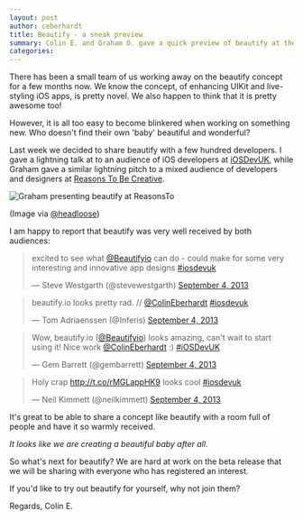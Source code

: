 ```yaml
---
layout: post
author: ceberhardt
title: Beautify - a sneak preview
summary: Colin E. and Graham O. gave a quick preview of beautify at the iOSDevUK and Reasons To Be Creative conferences in early September. We are happy to report that the concept was warmly received! 
categories:
---
```


There has been a small team of us working away on the beautify concept for a few months now. We know the concept, of enhancing UIKit and live-styling iOS apps, is pretty novel. We also happen to think that it is pretty awesome too!

However, it is all too easy to become blinkered when working on something new. Who doesn't find their own 'baby' beautiful and wonderful?

Last week we decided to share beautify with a few hundred developers. I gave a lightning talk at to an audience of iOS developers at [iOSDevUK](http://www.iosdevuk.com/), while Graham gave a similar lightning pitch to a mixed audience of developers and designers at [Reasons To Be Creative](http://reasons.to/).

<img src="{{ site.baseurl }}/assets/reasonsto.jpg" alt="Graham presenting beautify at ReasonsTo"/>

(Image via [@headloose](https://twitter.com/headloose/status/375192194090811392/photo/1))

I am happy to report that beautify was very well received by both audiences:

<blockquote class="twitter-tweet"><p>excited to see what <a href="https://twitter.com/Beautifyio">@Beautifyio</a> can do - could make for some very interesting and innovative app designs <a href="https://twitter.com/search?q=%23iosdevuk&amp;src=hash">#iosdevuk</a></p>&mdash; Steve Westgarth (@stevewestgarth) <a href="https://twitter.com/stevewestgarth/statuses/375209825002471425">September 4, 2013</a></blockquote>

<blockquote class="twitter-tweet"><p>beautify.io looks pretty rad. // <a href="https://twitter.com/ColinEberhardt">@ColinEberhardt</a> <a href="https://twitter.com/search?q=%23iosdevuk&amp;src=hash">#iosdevuk</a></p>&mdash; Tom Adriaenssen (@Inferis) <a href="https://twitter.com/Inferis/statuses/375176092774301696">September 4, 2013</a></blockquote>

<blockquote class="twitter-tweet"><p>Wow, beautify.io (<a href="https://twitter.com/Beautifyio">@Beautifyio</a>) looks amazing, can&#39;t wait to start using it! Nice work <a href="https://twitter.com/ColinEberhardt">@ColinEberhardt</a> :) <a href="https://twitter.com/search?q=%23iOSDevUK&amp;src=hash">#iOSDevUK</a></p>&mdash; Gem Barrett (@gembarrett) <a href="https://twitter.com/gembarrett/statuses/375177109221949440">September 4, 2013</a></blockquote>

<blockquote class="twitter-tweet"><p>Holy crap <a href="http://t.co/rMGLappHK9">http://t.co/rMGLappHK9</a> looks cool <a href="https://twitter.com/search?q=%23iosdevuk&amp;src=hash">#iosdevuk</a></p>&mdash; Neil Kimmett (@neilkimmett) <a href="https://twitter.com/neilkimmett/statuses/375176810583314432">September 4, 2013</a></blockquote>

<script src="//platform.twitter.com/widgets.js" charset="utf-8"> </script>


It's great to be able to share a concept like beautify with a room full of people and have it so warmly received.

*It looks like we are creating a beautiful baby after all*.

So what's next for beautify? We are hard at work on the beta release that we will be sharing with everyone who has registered an interest. 

If you'd like to try out beautify for yourself, why not join them?

Regards, Colin E.
